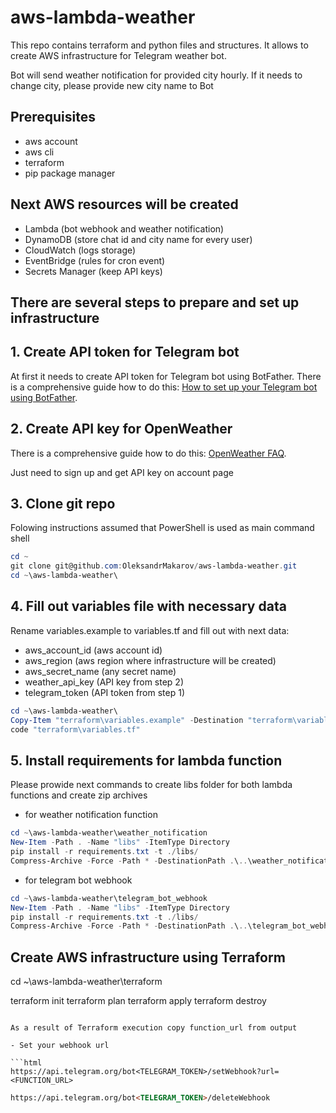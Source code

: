 # aws-lambda-weather

This repo contains terraform and python files and structures. It allows to create AWS infrastructure for Telegram weather bot.

Bot will send weather notification for provided city hourly. If it needs to change city, please provide new city name to Bot

## Prerequisites

- aws account
- aws cli
- terraform
- pip package manager

## Next AWS resources will be created

- Lambda (bot webhook and weather notification)
- DynamoDB (store chat id and city name for every user)
- CloudWatch (logs storage)
- EventBridge (rules for cron event)
- Secrets Manager (keep API keys)

## There are several steps to prepare and set up infrastructure

## 1. Create API token for Telegram bot

At first it needs to create API token for Telegram bot using BotFather.
There is a comprehensive guide how to do this:
[How to set up your Telegram bot using BotFather](https://blog.devgenius.io/how-to-set-up-your-telegram-bot-using-botfather-fd1896d68c02).

## 2. Create API key for OpenWeather

There is a comprehensive guide how to do this:
[OpenWeather FAQ](https://openweathermap.org/faq#onecall).

Just need to sign up and get API key on account page

## 3. Clone git repo

Folowing instructions assumed that PowerShell is used as main command shell

```powershell
cd ~
git clone git@github.com:OleksandrMakarov/aws-lambda-weather.git
cd ~\aws-lambda-weather\
```

## 4. Fill out variables file with necessary data

Rename variables.example to variables.tf and fill out with next data:

- aws_account_id (aws account id)
- aws_region (aws region where infrastructure will be created)
- aws_secret_name (any secret name)
- weather_api_key (API key from step 2)
- telegram_token (API token from step 1)

```powershell
cd ~\aws-lambda-weather\
Copy-Item "terraform\variables.example" -Destination "terraform\variables.tf"
code "terraform\variables.tf"
```

## 5. Install requirements for lambda function

Please prowide next commands to create libs folder for both lambda functions and create zip archives

- for weather notification function

```powershell
cd ~\aws-lambda-weather\weather_notification
New-Item -Path . -Name "libs" -ItemType Directory
pip install -r requirements.txt -t ./libs/
Compress-Archive -Force -Path * -DestinationPath .\..\weather_notification.zip
```

- for telegram bot webhook

```powershell
cd ~\aws-lambda-weather\telegram_bot_webhook
New-Item -Path . -Name "libs" -ItemType Directory
pip install -r requirements.txt -t ./libs/
Compress-Archive -Force -Path * -DestinationPath .\..\telegram_bot_webhook.zip
```

## Create AWS infrastructure using Terraform


cd ~\aws-lambda-weather\terraform

terraform init
terraform plan
terraform apply
terraform destroy
```

As a result of Terraform execution copy function_url from output

- Set your webhook url

```html
https://api.telegram.org/bot<TELEGRAM_TOKEN>/setWebhook?url=<FUNCTION_URL>
```

```html
https://api.telegram.org/bot<TELEGRAM_TOKEN>/deleteWebhook
```

